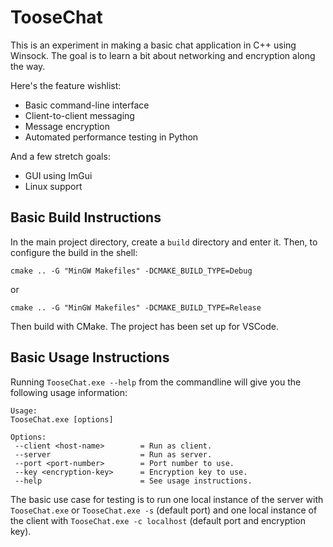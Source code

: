 # TooseChat

This is an experiment in making a basic chat application in C++ using Winsock. The goal is to learn a bit about networking and encryption along the way.

Here's the feature wishlist:

+ Basic command-line interface
+ Client-to-client messaging
+ Message encryption
+ Automated performance testing in Python

And a few stretch goals:

+ GUI using ImGui
+ Linux support

## Basic Build Instructions

In the main project directory, create a `build` directory and enter it. Then, to configure the build in the shell:

`cmake .. -G "MinGW Makefiles" -DCMAKE_BUILD_TYPE=Debug`

or

`cmake .. -G "MinGW Makefiles" -DCMAKE_BUILD_TYPE=Release`

Then build with CMake. The project has been set up for VSCode.

## Basic Usage Instructions

Running `TooseChat.exe --help` from the commandline will give you the following usage information:

```
Usage:
TooseChat.exe [options]

Options:
 --client <host-name>        = Run as client.
 --server                    = Run as server.
 --port <port-number>        = Port number to use.
 --key <encryption-key>      = Encryption key to use.
 --help                      = See usage instructions.
```

The basic use case for testing is to run one local instance of the server with `TooseChat.exe` or `TooseChat.exe -s` (default port) and one local instance of the client with `TooseChat.exe -c localhost` (default port and encryption key).